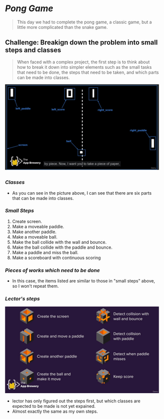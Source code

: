 # **_Pong Game_**

> This day we had to complete the pong game, a classic game, but a little more complicated than the snake game.

## **Challenge: Breakign down the problem into small steps and classes**

> When faced with a complex project, the first step is to think about how to break it down into simpler elements such as the small tasks that need to be done, the steps that need to be taken, and which parts can be made into classes.

![Alt challenge: Breaking down the problem into small steps and classes](pic/01.jpg)

### _Classes_

- As you can see in the picture above, I can see that there are six parts that can be made into classes.

### _Small Steps_

1. Create screen.
2. Make a moveable paddle.
3. Make another paddle.
4. Make a moveable ball.
5. Make the ball collide with the wall and bounce.
6. Make the ball collide with the paddle and bounce.
7. Make a paddle and miss the ball.
8. Make a scoreboard with continuous scoring

### _Pieces of works which need to be done_

- In this case, the items listed are similar to those in "small steps" above, so I won't repeat them.

### _Lector's steps_

![Alt steps by lector's](pic/02.jpg)

- lector has only figured out the steps first, but which classes are expected to be made is not yet expained.
- Almost exactly the same as my own steps.
